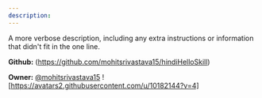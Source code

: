 ```yaml
---
description: 
---
```

A more verbose description, including any extra instructions or
information that didn't fit in the one line.

**Github:** (https://github.com/mohitsrivastava15/hindiHelloSkill)

**Owner:** [@mohitsrivastava15](https://github.com/mohitsrivastava15) ![https://avatars2.githubusercontent.com/u/10182144?v=4]

